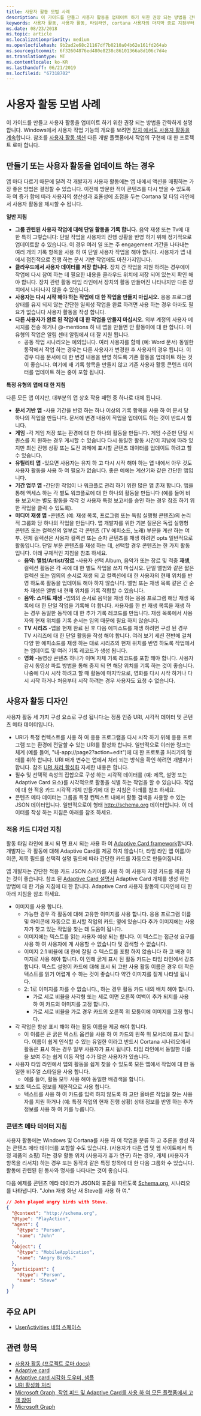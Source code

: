 ```yaml
---
title: 사용자 활동 모범 사례
description: 이 가이드를 만들고 사용자 활동을 업데이트 하기 위한 권장 되는 방법을 간략하게 설명 합니다.
keywords: 사용자 활동, 사용자 활동, 타임라인, cortana 사용자의 마지막 종료 지점부터 시작, cortana 내 마지막 종료 지점부터 시작, 프로젝트 로마
ms.date: 08/23/2018
ms.topic: article
ms.localizationpriority: medium
ms.openlocfilehash: 9b2ad2e68c21167df7b0210a04b62e161fd264ab
ms.sourcegitcommit: 6f32604876ed480e8238c86101366a8d106c7d4e
ms.translationtype: MT
ms.contentlocale: ko-KR
ms.lasthandoff: 06/21/2019
ms.locfileid: "67318702"
---
```

# <a name="user-activities-best-practices"></a>사용자 활동 모범 사례

이 가이드를 만들고 사용자 활동을 업데이트 하기 위한 권장 되는 방법을 간략하게 설명 합니다. Windows에서 사용자 작업 기능의 개요를 보려면 [장치 에서도 사용자 활동을 계속](https://docs.microsoft.com/windows/uwp/launch-resume/useractivities)합니다. 참조를 [사용자 활동 섹션](https://docs.microsoft.com/windows/project-rome/user-activities/) 다른 개발 플랫폼에서 작업의 구현에 대 한 프로젝트 로마 합니다.

## <a name="when-to-create-or-update-user-activities"></a>만들기 또는 사용자 활동을 업데이트 하는 경우

앱 마다 다르기 때문에 달려 각 개발자가 사용자 활동에는 앱 내에서 액션을 매핑하는 가장 좋은 방법은 결정할 수 있습니다. 이전에 방문한 적이 콘텐츠를 다시 받을 수 있도록 하 여 증가 함에 따라 사용자의 생산성과 효율성에 초점을 두는 Cortana 및 타임 라인에서 사용자 활동을 제시할 수 됩니다.

**일반 지침**

* **그룹 관련된 사용자 작업에 대해 단일 활동을 기록 합니다.** 음악 재생 또는 Tv에 대 한 특히 그렇습니다: 단일 작업을 사용자의 진행 상황을 반영 하기 위해 정기적으로 업데이트할 수 있습니다. 이 경우 여러 일 또는 주 engagement 기간을 나타내는 여러 개의 기록 항목을 사용 하 여 단일 사용자 작업을 해야 합니다. 사용자가 앱 내에서 점진적으로 진행 하는 문서 기반 작업에도 마찬가지입니다.
* **클라우드에서 사용자 데이터를 저장 합니다.** 장치 간 작업을 지원 하려는 경우에이 작업에 다시 참여 하는 데 필요한 내용을 클라우드 위치에 저장 되어 있는지 확인 해야 합니다. 장치 관련 활동 타임 라인에서 장치의 활동 만들어진 나타나지만 다른 장치에서 나타나지 않을 수 있습니다.
* **사용자는 다시 시작 해야 하는 작업에 대 한 작업을 만들지 마십시오.** 응용 프로그램 상태를 유지 되지 않는 간단한 일회성 작업을 완료 하려면 사용 하는 경우 아마도 필요가 없습니다 사용자 활동을 작성 합니다.
* **다른 사용자가 완료 된 작업에 대 한 작업을 만들지 마십시오.** 외부 계정의 사용자 메시지를 전송 하거나 @-mentions 하 내 앱을 만들면 안 활동이에 대 한 합니다. 이 유형의 작업은 알림 센터 알림에서 더 잘 지원 됩니다.
  * 공동 작업 시나리오는 예외입니다. 여러 사용자를 함께 (예: Word 문서) 동일한 동작에서 작업 하는 경우는 다른 사용자가 변경한 후 사용자의 경우 됩니다. 이 경우 다음 문서에 대 한 변경 내용을 반영 하도록 기존 활동을 업데이트 하는 것이 좋습니다. 여기에 새 기록 항목을 만들지 않고 기존 사용자 활동 콘텐츠 데이터를 업데이트 하는 중이 포함 됩니다.

**특정 유형의 앱에 대 한 지침**

다른 모든 앱 이지만, 대부분의 앱 상호 작용 패턴 중 하나로 대체 됩니다.
* **문서 기반 앱** -사용 기간을 반영 하는 하나 이상의 기록 항목을 사용 하 여 문서 당 하나의 작업을 만듭니다. 문서에 변경 내용이 작업을 업데이트 하는 것이 반드시 합니다.
* **게임** -각 게임 저장 또는 환경에 대 한 하나의 활동을 만듭니다. 게임 수준만 단일 시퀀스를 지 원하는 경우 게시할 수 있습니다 다시 동일한 활동 시간이 지남에 따라 있지만 최신 진행 상황 또는 도전 과제에 표시할 콘텐츠 데이터를 업데이트 하려고 할 수 있습니다.
* **유틸리티 앱** -있으면 사용자는 유지 하 고 다시 시작 해야 하는 앱 내에서 아무 것도 사용자 활동을 사용 하 여 필요가 없습니다. 좋은 예에는 계산기와 같은 간단한 앱입니다.
* **기간 업무 앱** -간단한 작업이 나 워크플로 관리 하기 위한 많은 앱 존재 합니다. 앱을 통해 액세스 하는 각 별도 워크플로에 대 한 하나의 활동을 만듭니다 (예를 들어 비용 보고서는 별도 활동을 각각 것 사용자 특정 보고서를 승인 하는 경우 참조 하기 위한 작업을 클릭 수 있도록).
* **미디어 재생 앱** -콘텐츠 (예: 재생 목록, 프로그램 또는 독립 실행형 콘텐츠)의 논리적 그룹화 당 하나의 작업을 만듭니다. 앱 개발자를 위한 기본 질문은 독립 실행형 콘텐츠 또는 컬렉션의 일부로 각 콘텐츠 (TV 에피소드, 노래) 부분을 계산 하는 여부. 전체 컬렉션은 사용자 컬렉션 또는 순차 콘텐츠를 재생 하려면 opts 일반적으로 활동입니다. 단일 부분 콘텐츠를 재생 하는 데, 선택할 경우 콘텐츠는 한 가지 활동입니다. 아래 구체적인 지침을 참조 하세요.
  * **음악: 앨범/Artist/장르** -사용자 선택 Album, 음악가 또는 장르 및 적중 **재생**, 컬렉션 활동은 각 곡에 대 한 별도 작업을 쓰지 마십시오. 단일 앨범와 같은 짧은 컬렉션 또는 임의의 순서로 재생 되 고 컬렉션에 대 한 사용자의 현재 위치를 반영 하도록 활동을 업데이트 해야 하지 않습니다. 앨범 또는 재생 목록 같은 긴 순차 재생은 앨범 내 현재 위치를 기록 적합할 수 있습니다.
  * **음악: 스마트 재생** -임의의 순서로 음악을 재생 하는 응용 프로그램 해당 재생 목록에 대 한 단일 작업을 기록해 야 합니다. 사용자를 한 번 재생 목록을 재생 하는 경우 동일한 동작에 대 한 추가 기록 레코드를 만듭니다. 재생 목록에서 사용자의 현재 위치를 기록 순서는 임의 때문에 필요 하지 않습니다.
  * **TV 시리즈** -앱을 현재 완료 된 후 다음 에피소드를 재생 하려면 구성 된 경우 TV 시리즈에 대 한 단일 활동을 작성 해야 합니다. 여러 보기 세션 전반에 걸쳐 다양 한 에피소드를 재생 하는 대로 시리즈의 현재 위치를 반영 하도록 작업에서는 업데이트 및 여러 기록 레코드가 생성 됩니다.
  * **영화** -동영상 콘텐츠 하나가 이며 자체 기록 레코드를 포함 해야 합니다. 사용자 감시 동영상 파트 방법을 통해 중지 되 면 해당 위치를 기록 하는 것이 좋습니다. 나중에 다시 시작 하려고 할 때 활동에 마지막으로, 영화를 다시 시작 하거나 다시 시작 하거나 처음부터 시작 하려는 경우 사용자도 요청 수 없습니다.

## <a name="user-activity-design"></a>사용자 활동 디자인

사용자 활동 세 가지 구성 요소로 구성 됩니다:는 정품 인증 URI, 시각적 데이터 및 콘텐츠 메타 데이터입니다.
* URI가 특정 컨텍스트를 사용 하 여 응용 프로그램을 다시 시작 하기 위해 응용 프로그램 또는 환경에 전달할 수 있는 URI를 활성화 합니다. 일반적으로 이러한 링크는 체계 (예를 들어, "내-app://page2?action=edit")에 대 한 프로토콜 처리기의 형태를 취하 합니다. URI 매개 변수는 앱에서 처리 되는 방식을 확인 하려면 개발자가 합니다. 참조 [URI 처리 활성화](https://docs.microsoft.com/windows/uwp/launch-resume/handle-uri-activation) 자세한 내용은 합니다.
* 필수 및 선택적 속성의 집합으로 구성 하는 시각적 데이터를 (예: 제목, 설명 또는 Adaptive Card 요소)를 시각적으로 활동을 식별 하는 작업을 할 수 있습니다. 작업에 대 한 적응 카드 시각적 개체 만들기에 대 한 지침은 아래를 참조 하세요.
* 콘텐츠 메타 데이터는 그룹을 특정 컨텍스트 내에서 활동 검색을 사용할 수 있는 JSON 데이터입니다. 일반적으로이 형태 http://schema.org 데이터입니다. 이 데이터를 작성 하는 지침은 아래를 참조 하세요.

### <a name="adaptive-card-design-guidelines"></a>적응 카드 디자인 지침

활동 타임 라인에 표시 되 면 표시 되는 사용 하 여 [Adaptive Card framework](https://docs.microsoft.com/adaptive-cards/)합니다. 개발자는 각 활동에 대해 Adaptive Card를 제공 하지 않습니다, 타임 라인 앱 이름/아이콘, 제목 필드를 선택적 설명 필드에 따라 간단한 카드를 자동으로 만들어집니다. 

앱 개발자는 간단한 적응 카드 JSON 스키마를 사용 하 여 사용자 지정 카드를 제공 하는 것이 좋습니다. 참조 된 [Adaptive Card 설명서](https://docs.microsoft.com/adaptive-cards/authoring-cards/getting-started) Adaptive Card 개체를 생성 하는 방법에 대 한 기술 지침에 대 한 합니다. Adaptive Card 사용자 활동의 디자인에 대 한 아래 지침을 참조 하세요.
* 이미지를 사용 합니다.
  * 가능한 경우 각 활동에 대해 고유한 이미지를 사용 합니다. 응용 프로그램 이름 및 아이콘에 자동으로 표시할 작업의 카드; 옆에 있습니다 추가 이미지에는 사용자가 찾고 있는 작업을 찾는 데 도움이 됩니다.
  * 이미지에는 텍스트를 읽는 사용자 예상 되는 합니다. 이 텍스트는 접근성 요구를 사용 하 여 사용자에 게 사용할 수 없습니다 및 검색할 수 없습니다.
  * 이미지 2:1 비율에 대 한에 잘릴 수 텍스트를 포함 하지 않습니다 하 고 배경 이미지로 사용 해야 합니다. 이 인해 굵게 표시 된 활동 카드는 타임 라인에서 강조 합니다. 텍스트 설명이 카드에 대해 표시 되 고만 사용 활동 이름은 경우 더 작은 텍스트를 읽기 어렵게 수 하는 것이 좋습니다 약간 이미지를 짙게 나타낼 됩니다.
  * 2: 1로 이미지를 자를 수 없습니다., 하는 경우 활동 카드 내의 배치 해야 합니다.  
    * 가로 세로 비율을 사각형 또는 세로 이면 오른쪽 여백이 추가 되지를 사용 하 여 카드의 이미지를 고정 합니다.
    * 가로 세로 비율을 가로 경우 카드의 오른쪽 위 모퉁이에 이미지를 고정 합니다.
* 각 작업은 항상 표시 해야 하는 활동 이름을 제공 해야 합니다.
  * 이 이름은 큰 굵은 텍스트 옵션을 사용 하 여 카드의 왼쪽 위 모서리에 표시 합니다. 이름이 쉽게 인식할 수 있는 유일한 이라고 반드시 Cortana 시나리오에서 활동은 표시 하는 경우 일부 사용자가 표시 됩니다. 타임 라인에서 동일한 이름을 보여 주는 쉽게 이동 작업 수가 많은 사용자가 있습니다.
* 사용자 타임 라인에서 앱의 활동을 쉽게 찾을 수 있도록 모든 앱에서 작업에 대 한 동일한 비주얼 스타일을 사용 합니다.
  * 예를 들어, 활동 모두 사용 해야 동일한 배경색을 합니다.
* 보조 텍스트 정보를 제한적으로 사용 합니다. 
  * 텍스트를 사용 하 여 카드를 입력 하지 않도록 하 고만 올바른 작업을 찾는 사용자를 지원 하거나 (예: 특정 작업의 현재 진행 상황) 상태 정보를 반영 하는 추가 정보를 사용 하 여 키를 누릅니다.

### <a name="content-metadata-guidelines"></a>콘텐츠 메타 데이터 지침

사용자 활동에는 Windows 및 Cortana를 사용 하 여 작업을 분류 하 고 추론을 생성 하는 콘텐츠 메타 데이터를 포함할 수도 있습니다. (사용자가 다른 앱 및 웹 사이트에서 특정 제품의 쇼핑) 하는 경우 활동 위치 (사용자가 휴가 연구) 하는 경우, 개체 (사용자가 항목을 리서치) 하는 경우 또는 동작과 같은 특정 항목에 대 한 다음 그룹화 수 있습니다. 활동에 관련된 된 동사와 명사를 나타내는 것이 좋습니다. 

다음 예제를 콘텐츠 메타 데이터가 JSON의 표준을 따르도록 [Schema.org](https://schema.org/), 시나리오를 나타냅니다. "John 재생 화난 새 Steve를 사용 하 여."

```json
// John played angry birds with Steve.
{
  "@context": "http://schema.org",
  "@type": "PlayAction",
  "agent": {
    "@type": "Person",
    "name": "John"
  },
  "object": {
    "@type": "MobileApplication",
    "name": "Angry Birds."
  },
  "participant": {
    "@type": "Person",
    "name": "Steve"
  }
}
```

## <a name="key-apis"></a>주요 API

* [UserActivities 네임 스페이스](https://docs.microsoft.com/uwp/api/windows.applicationmodel.useractivities)

## <a name="related-topics"></a>관련 항목

* [사용자 활동 (프로젝트 로마 docs)](https://docs.microsoft.com/windows/project-rome/user-activities/)
* [Adaptive card](https://docs.microsoft.com/adaptive-cards/)
* [Adaptive card 시각화 도우미, 샘플](https://adaptivecards.io/)
* [URI 활성화 처리](https://docs.microsoft.com/windows/uwp/launch-resume/handle-uri-activation)
* [Microsoft Graph, 작업 피드 및 Adaptive Card를 사용 하 여 모든 플랫폼에서 고객 참여](https://channel9.msdn.com/Events/Connect/2017/B111)
* [Microsoft Graph](https://developer.microsoft.com/graph)
